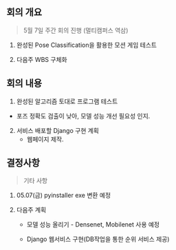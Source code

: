 ## 회의 개요

>5월 7일 주간 회의 진행 (멀티캠퍼스 역삼)

1. 완성된 Pose Classification을 활용한 모션 게임 테스트

2. 다음주 WBS 구체화 

   

## 회의 내용

>

1. 완성된 알고리즘 토대로 프로그램 테스트

- 포즈 정확도 검출이 낮아, 모델 성능 개선 필요성 인지.




2. 서비스 배포할 Django 구현 계획
   - 웹페이지 제작.



## 결정사항

>기타 사항

1. 05.07(금) pyinstaller exe 변환 예정

2. 다음주 계획

   - 모델 성능 올리기 - Densenet, Mobilenet 사용 예정

   - Django 웹서비스 구현(DB작업을 통한 순위 서비스 제공)



